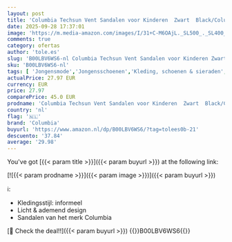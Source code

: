 ```yaml
---
layout: post
title: 'Columbia Techsun Vent Sandalen voor Kinderen  Zwart  Black/Columbia Grey   29 EU'
date: 2025-09-28 17:37:01
image: 'https://m.media-amazon.com/images/I/31+C-M6OAjL._SL500_._SL400_.jpg'
comments: true
category: ofertas
author: 'tole.es'
slug: 'B00LBV6WS6-nl Columbia Techsun Vent Sandalen voor Kinderen Zwart...'
sku: 'B00LBV6WS6-nl'
tags: [ 'Jongensmode','Jongensschoenen','Kleding, schoenen & sieraden','Kleding, schoenen en sieraden','Sport- & outdoorsandalen jongens','Trainings- & outdoorschoenen jongens','columbia','🇳🇱', ]
actualPrice: 27.97 EUR
currency: EUR
price: 27.97
comparePrice: 45.0 EUR
prodname: 'Columbia Techsun Vent Sandalen voor Kinderen  Zwart  Black/Columbia Grey   29 EU'
country: 'nl'
flag: '🇳🇱'
brand: 'Columbia'
buyurl: 'https://www.amazon.nl/dp/B00LBV6WS6/?tag=tolees0b-21'
descuento: '37.84'
average: '29.98'
---
```


You've got [{{< param title >}}]({{< param buyurl >}}) at the following link:

[![{{< param prodname >}}]({{< param image >}})]({{< param buyurl >}})

ℹ️:

- Kledingsstijl: informeel
- Licht & ademend design
- Sandalen van het merk Columbia

[🛒 Check the deal!!]({{< param buyurl >}})
{{<world>}}B00LBV6WS6{{</world>}}
